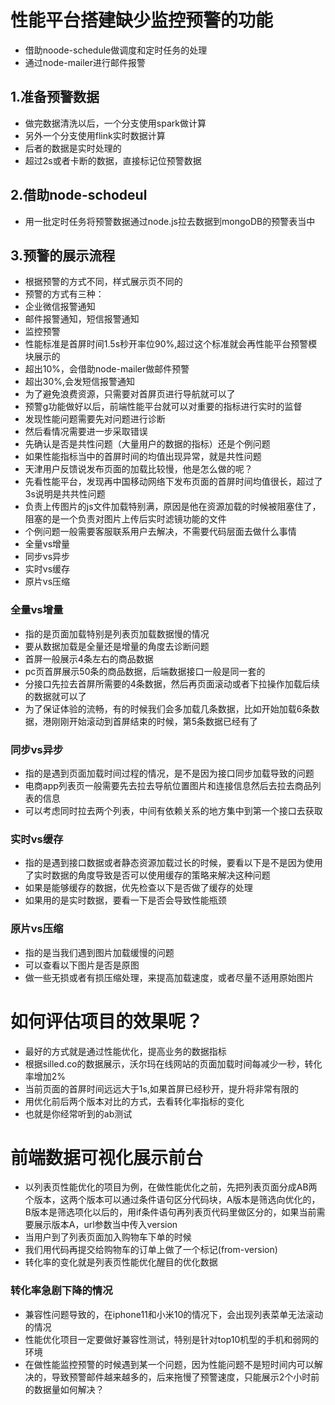 # 性能平台搭建缺少监控预警的功能
- 借助noode-schedule做调度和定时任务的处理
- 通过node-mailer进行邮件报警
## 1.准备预警数据
- 做完数据清洗以后，一个分支使用spark做计算
- 另外一个分支使用flink实时数据计算
- 后者的数据是实时处理的
- 超过2s或者卡断的数据，直接标记位预警数据
## 2.借助node-schodeul
- 用一批定时任务将预警数据通过node.js拉去数据到mongoDB的预警表当中
## 3.预警的展示流程
- 根据预警的方式不同，样式展示页不同的
- 预警的方式有三种：
- 企业微信报警通知
- 邮件报警通知，短信报警通知
- 监控预警
- 性能标准是首屏时间1.5s秒开率位90%,超过这个标准就会再性能平台预警模块展示的
- 超出10%，会借助node-mailer做邮件预警
- 超出30%,会发短信报警通知
- 为了避免浪费资源，只需要对首屏页进行导航就可以了
- 预警g功能做好以后，前端性能平台就可以对重要的指标进行实时的监督
- 发现性能问题需要先对问题进行诊断
- 然后看情况需要进一步采取错误
- 先确认是否是共性问题（大量用户的数据的指标）还是个例问题
- 如果性能指标当中的首屏时间的均值出现异常，就是共性问题
- 天津用户反馈说发布页面的加载比较慢，他是怎么做的呢？
- 先看性能平台，发现再中国移动网络下发布页面的首屏时间均值很长，超过了3s说明是共共性问题
- 负责上传图片的js文件加载特别满，原因是他在资源加载的时候被阻塞住了，阻塞的是一个负责对图片上传后实时滤镜功能的文件
- 个例问题一般需要客服联系用户去解决，不需要代码层面去做什么事情
- 全量vs增量
- 同步vs异步
- 实时vs缓存
- 原片vs压缩
### 全量vs增量
- 指的是页面加载特别是列表页加载数据慢的情况
- 要从数据加载是全量还是增量的角度去诊断问题
- 首屏一般展示4条左右的商品数据
- pc页首屏展示50条的商品数据，后端数据接口一般是同一套的
- 分接口先拉去首屏所需要的4条数据，然后再页面滚动或者下拉操作加载后续的数据就可以了
- 为了保证体验的流畅，有的时候我们会多加载几条数据，比如开始加载6条数据，港刚刚开始滚动到首屏结束的时候，第5条数据已经有了
### 同步vs异步
- 指的是遇到页面加载时间过程的情况，是不是因为接口同步加载导致的问题
- 电商app列表页一般需要先去拉去导航位置图片和连接信息然后去拉去商品列表的信息
- 可以考虑同时拉去两个列表，中间有依赖关系的地方集中到第一个接口去获取
### 实时vs缓存
- 指的是遇到接口数据或者静态资源加载过长的时候，要看以下是不是因为使用了实时数据的角度导致是否可以使用缓存的策略来解决这种问题
- 如果是能够缓存的数据，优先检查以下是否做了缓存的处理
- 如果用的是实时数据，要看一下是否会导致性能瓶颈
### 原片vs压缩
- 指的是当我们遇到图片加载缓慢的问题
- 可以查看以下图片是否是原图
- 做一些无损或者有损压缩处理，来提高加载速度，或者尽量不适用原始图片
# 如何评估项目的效果呢？
- 最好的方式就是通过性能优化，提高业务的数据指标
- 根据silled.co的数据展示，沃尔玛在线网站的页面加载时间每减少一秒，转化率增加2%
- 当前页面的首屏时间远远大于1s,如果首屏已经秒开，提升将非常有限的
- 用优化前后两个版本对比的方式，去看转化率指标的变化
- 也就是你经常听到的ab测试
# 前端数据可视化展示前台
- 以列表页性能优化的项目为例，在做性能优化之前，先把列表页面分成AB两个版本，这两个版本可以通过条件语句区分代码块，A版本是筛选向优化的，B版本是筛选项化以后的，用if条件语句再列表页代码里做区分的，如果当前需要展示版本A，url参数当中传入version
- 当用户到了列表页面加入购物车下单的时候
- 我们用代码再提交给购物车的订单上做了一个标记(from-version)
- 转化率的变化就是列表页性能优化醒目的优化数据
### 转化率急剧下降的情况
- 兼容性问题导致的，在iphone11和小米10的情况下，会出现列表菜单无法滚动的情况
- 性能优化项目一定要做好兼容性测试，特别是针对top10机型的手机和弱网的环境
- 在做性能监控预警的时候遇到某一个问题，因为性能问题不是短时间内可以解决的，导致预警邮件越来越多的，后来拖慢了预警速度，只能展示2个小时前的数据量如何解决？
